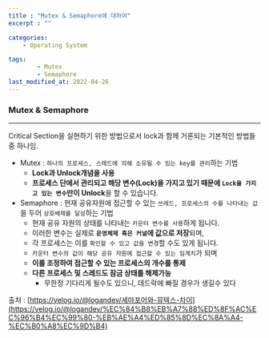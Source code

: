 ```yaml
---
title : "Mutex & Semaphore에 대하여"
excerpt : ""

categories:
    - Operating System

tags:
        - Mutex
        - Semaphore
last_modified_at: 2022-04-26
---
```


### Mutex & Semaphore

---

Critical Section을 실현하기 위한 방법으로서 lock과 함께 거론되는 기본적인 방법들 중 하나임.

- Mutex : `하나의 프로세스, 스레드에 의해 소유될 수 있는 key를 관리`하는 기법
    - **Lock과 Unlock개념을 사용**
    - **프로세스 단에서 관리되고 해당 변수(Lock)을 가지고 있기 때문에 `Lock을 가지고 있는 변수`만이 Unlock**을 할 수 있습니다.
- Semaphore : 현재 공유자원에 접근할 수 있는 `쓰레드, 프로세스의 수를 나타내는 값`을 두어 `상호배제를 달성`하는 기법
    - 현재 공유 자원의 상태를 나타내는 `카운터 변수를 사용`하게 됩니다.
    - 이러한 변수는 실제로 **`운영체제 혹은 커널`에 값으로 저장**되며,
    - 각 프로세스는 이를 `확인할 수 있고 값을 변경`할 수도 있게 됩니다.
    - `카운터 변수의 값이 해당 공유 자원에 접근할 수 있는 임계치`가 되며
    - **이를 조정하여 접근할 수 있는 프로세스의 개수를 통제**
    - **다른 프로세스 및 스레드도 잠금 상태를 해제가능**
        - 무한정 기다리게 될수도 있으니, 데드락에 빠질 경우가 생길수 있다

출처 : [https://velog.io/@logandev/세마포어와-뮤텍스-차이](https://velog.io/@logandev/%EC%84%B8%EB%A7%88%ED%8F%AC%EC%96%B4%EC%99%80-%EB%AE%A4%ED%85%8D%EC%8A%A4-%EC%B0%A8%EC%9D%B4)